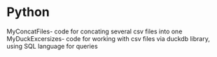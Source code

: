 # Python
MyConcatFiles- code for concating several csv files into one
MyDuckExcersizes- code for working with csv files via duckdb library, using SQL language for queries
